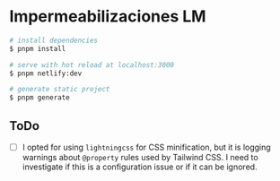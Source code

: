 # Impermeabilizaciones LM

```bash
# install dependencies
$ pnpm install

# serve with hot reload at localhost:3000
$ pnpm netlify:dev

# generate static project
$ pnpm generate
```

## ToDo

- [ ] I opted for using `lightningcss` for CSS minification, but it is logging warnings about `@property` rules used by Tailwind CSS. I need to investigate if this is a configuration issue or if it can be ignored.

